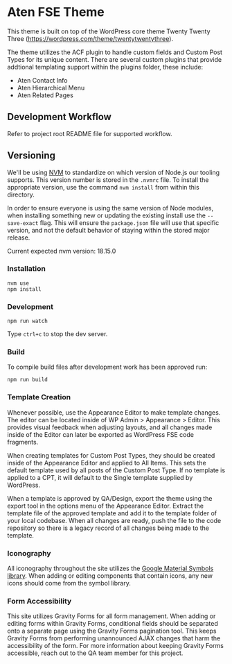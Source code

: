 # Aten FSE Theme

This theme is built on top of the WordPress core theme Twenty Twenty Three (https://wordpress.com/theme/twentytwentythree).

The theme utilizes the ACF plugin to handle custom fields and Custom Post Types for its unique content. There are several custom plugins that provide addtional templating support within the plugins folder, these include:

- Aten Contact Info
- Aten Hierarchical Menu 
- Aten Related Pages

## Development Workflow

Refer to project root README file for supported workflow.

## Versioning

We'll be using [NVM](https://github.com/creationix/nvm) to standardize on which version of Node.js our tooling supports. This version number is stored in the `.nvmrc` file. To install the appropriate version, use the command `nvm install` from within this directory.

In order to ensure everyone is using the same version of Node modules, when installing something new or updating the existing install use the `--save-exact` flag. This will ensure the `package.json` file will use that specific version, and not the default behavior of staying within the stored major release.

Current expected nvm version: 18.15.0

### Installation

```
nvm use
npm install
```

### Development

```
npm run watch
```

Type `ctrl+c` to stop the dev server.

### Build

To compile build files after development work has been approved run:

```
npm run build
```

### Template Creation

Whenever possible, use the Appearance Editor to make template changes. The editor can be located inside of WP Admin > Appearance > Editor. This provides visual feedback when adjusting layouts, and all changes made inside of the Editor can later be exported as WordPress FSE code fragments.

When creating templates for Custom Post Types, they should be created inside of the Appearance Editor and applied to All Items. This sets the default template used by all posts of the Custom Post Type. If no template is applied to a CPT, it will default to the Single template supplied by WordPress.

When a template is approved by QA/Design, export the theme using the export tool in the options menu of the Appearance Editor. Extract the template file of the approved template and add it to the template folder of your local codebase. When all changes are ready, push the file to the code repository so there is a legacy record of all changes being made to the template.

### Iconography

All iconography throughout the site utilizes the [Google Material Symbols library](https://fonts.google.com/icons). When adding or editing components that contain icons, any new icons should come from the symbol library.

### Form Accessibility

This site utilizes Gravity Forms for all form management. When adding or editing forms within Gravity Forms, conditional fields should be separated onto a separate page using the Gravity Forms pagination tool. This keeps Gravity Forms from performing unannounced AJAX changes that harm the accessibility of the form. For more information about keeping Gravity Forms accessible, reach out to the QA team member for this project.